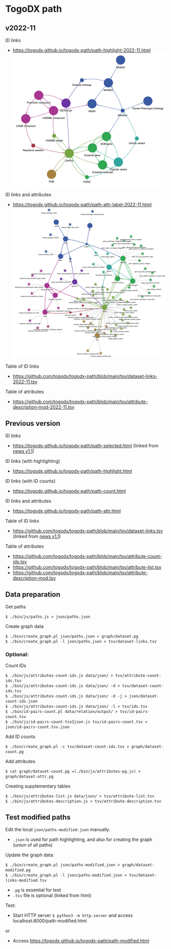 # TogoDX path

## v2022-11

ID links
* https://togodx.github.io/togodx-path/path-highlight-2022-11.html
![images/path-highlight-2022-11.png](https://raw.githubusercontent.com/togodx/togodx-path/main/images/path-highlight-2022-11.png)

ID links and  attributes
* https://togodx.github.io/togodx-path/path-attr-label-2022-11.html
![images/path-attr-label-2022-11.png](https://raw.githubusercontent.com/togodx/togodx-path/main/images/path-attr-label-2022-11.png)

Table of ID links
* https://github.com/togodx/togodx-path/blob/main/tsv/dataset-links-2022-11.tsv

Table of attributes
* https://github.com/togodx/togodx-path/blob/main/tsv/attribute-description-mod-2022-11.tsv

## Previous version

ID links
* https://togodx.github.io/togodx-path/path-selected.html (linked from [news v1.1](https://dbcls.rois.ac.jp/ja/2022/06/20/post1.html))

ID links (with highlighting)
* https://togodx.github.io/togodx-path/path-highlight.html

ID links (with ID counts)
* https://togodx.github.io/togodx-path/path-count.html

ID links and  attributes
* https://togodx.github.io/togodx-path/path-attr.html

Table of ID links
* https://github.com/togodx/togodx-path/blob/main/tsv/dataset-links.tsv (linked from [news v1.1](https://dbcls.rois.ac.jp/ja/2022/06/20/post1.html))

Table of attributes
* https://github.com/togodx/togodx-path/blob/main/tsv/attribute-count-ids.tsv
* https://github.com/togodx/togodx-path/blob/main/tsv/attribute-list.tsv
* https://github.com/togodx/togodx-path/blob/main/tsv/attribute-description-mod.tsv

## Data preparation

Get paths
```
$ ./bin/js/paths.js > json/paths.json
```

Create graph data
```
$ ./bin/create_graph.pl json/paths.json > graph/dataset.pg
$ ./bin/create_graph.pl -l json/paths.json > tsv/dataset-links.tsv
```

### Optional:

Count IDs
```
$ ./bin/js/attributes-count-ids.js data/json/ > tsv/attribute-count-ids.tsv
$ ./bin/js/attributes-count-ids.js data/json/ -d > tsv/dataset-count-ids.tsv
$ ./bin/js/attributes-count-ids.js data/json/ -d -j > json/dataset-count-ids.json
$ ./bin/js/attributes-count-ids.js data/json/ -l > tsv/ids.tsv
$ ./bin/id-pairs-count.pl data/relation/output/ > tsv/id-pairs-count.tsv
$ ./bin/js/id-pairs-count-tsv2json.js tsv/id-pairs-count.tsv > json/id-pairs-count.tsv.json
```

Add ID counts
```
$ ./bin/create_graph.pl -c tsv/dataset-count-ids.tsv > graph/dataset-count.pg
```

Add attributes
```
$ cat graph/dataset-count.pg =(./bin/js/attributes-pg.js) > graph/dataset-attr.pg
```

Creating supplementary tables
```
$ ./bin/js/attributes-list.js data/json/ > tsv/attribute-list.tsv
$ ./bin/js/attributes-description.js > tsv/attribute-description.tsv
```

## Test modified paths

Edit the local `json/paths-modified.json` manually.
* `.json` is used for path highlighting, and also for creating the graph (union of all paths)

Update the graph data:
```
$ ./bin/create_graph.pl json/paths-modified.json > graph/dataset-modified.pg
$ ./bin/create_graph.pl -l json/paths-modified.json > tsv/dataset-links-modified.tsv
```
* `.pg` is essential for test
* `.tsv` file is optional (linked from html)

Test:
* Start HTTP server `$ python3 -m http.server` and access localhost:8000/path-modified.html

or
* Access https://togodx.github.io/togodx-path/path-modified.html
